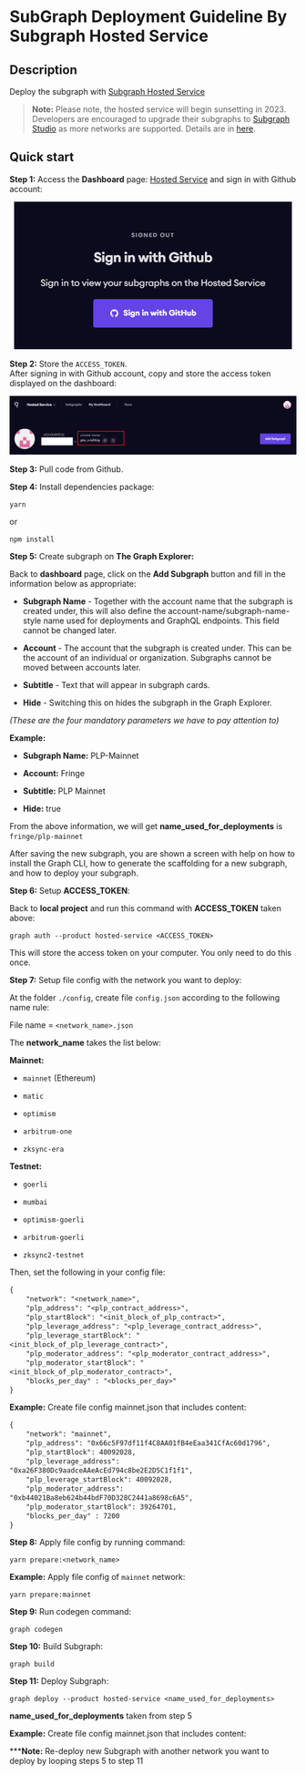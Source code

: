 # SubGraph Deployment Guideline By Subgraph Hosted Service

## Description
Deploy the subgraph with [Subgraph Hosted Service](https://thegraph.com/hosted-service/)

> **Note:**
> Please note, the hosted service will begin sunsetting in 2023. Developers are encouraged to upgrade their subgraphs to [Subgraph Studio](https://thegraph.com/studio/) as more networks are supported. Details are in [here](https://thegraph.com/blog/sunsetting-hosted-service/).

## Quick start

**Step 1:** Access the **Dashboard** page: [Hosted Service](https://thegraph.com/hosted-service/dashboard) and sign in with Github account:

<p align="center">
  <img alt="Subgraph Sign In" src="./img/sub-sign-in.png">
</p>


**Step 2:** Store the `ACCESS_TOKEN`.  
After signing in with Github account, copy and store the access token displayed on the dashboard:

<p align="center">
  <img alt="Subgraph Access Token" src="./img/sub-access-token.png">
</p>


**Step 3:** Pull code from Github.


**Step 4:** Install dependencies package:  
```
yarn
```
or 
```
npm install
```


**Step 5:** Create subgraph on **The Graph Explorer:**  

Back to **dashboard** page, click on the **Add Subgraph** button and fill in the information below as appropriate:

* **Subgraph Name** - Together with the account name that the subgraph is created under, this will also define the account-name/subgraph-name-style name used for deployments and GraphQL endpoints. This field cannot be changed later.

* **Account** - The account that the subgraph is created under. This can be the account of an individual or organization. Subgraphs cannot be moved between accounts later.

* **Subtitle** - Text that will appear in subgraph cards.

* **Hide** - Switching this on hides the subgraph in the Graph Explorer.

*(These are the four mandatory parameters we have to pay attention to)*

**Example:**

* **Subgraph Name:** PLP-Mainnet

* **Account:** Fringe

* **Subtitle:** PLP Mainnet

* **Hide:** true

From the above information, we will get **name_used_for_deployments** is `fringe/plp-mainnet`

After saving the new subgraph, you are shown a screen with help on how to install the Graph CLI, how to generate the scaffolding for a new subgraph, and how to deploy your subgraph.


**Step 6:** Setup **ACCESS_TOKEN**:

Back to **local project** and run this command with **ACCESS_TOKEN** taken above:
```
graph auth --product hosted-service <ACCESS_TOKEN>
```
This will store the access token on your computer. You only need to do this once.


**Step 7:** Setup file config with the network you want to deploy:

At the folder `./config`, create file `config.json` according to the following name rule:

File name = `<network_name>.json`

The **network_name** takes the list below:

**Mainnet:**

* `mainnet` (Ethereum)

* `matic`

* `optimism`

* `arbitrum-one`

* `zksync-era`

**Testnet:**

* `goerli`

* `mumbai`

* `optimism-goerli`

* `arbitrum-goerli`

* `zksync2-testnet`

Then, set the following in your config file:

```
{
    "network": "<network_name>",
    "plp_address": "<plp_contract_address>",
    "plp_startBlock": "<init_block_of_plp_contract>",
    "plp_leverage_address": "<plp_leverage_contract_address>",
    "plp_leverage_startBlock": "<init_block_of_plp_leverage_contract>",
    "plp_moderator_address": "<plp_moderator_contract_address>",
    "plp_moderator_startBlock": "<init_block_of_plp_moderator_contract>",
    "blocks_per_day" : "<blocks_per_day>"
}
```

**Example:** Create file config mainnet.json that includes content:

```
{
    "network": "mainnet",
    "plp_address": "0x66c5F97df11f4C8AA01fB4eEaa341CfAc60d1796",
    "plp_startBlock": 40092028,
    "plp_leverage_address": "0xa26F380Dc9aadceAAeAcEd794c8be2E2D5C1f1f1",
    "plp_leverage_startBlock": 40092028,
    "plp_moderator_address": "0xb44021Ba8eb624b44bdF70D328C2441a8698c6A5",
    "plp_moderator_startBlock": 39264701,
    "blocks_per_day" : 7200
}
```


**Step 8:** Apply file config by running command:
```
yarn prepare:<network_name>
```

**Example:** Apply file config of `mainnet` network:
```
yarn prepare:mainnet
```

**Step 9:** Run codegen command:
```
graph codegen
```


**Step 10:** Build Subgraph:
```
graph build
```


**Step 11:** Deploy Subgraph:
```
graph deploy --product hosted-service <name_used_for_deployments>
```

**name_used_for_deployments** taken from step 5

**Example:** Create file config mainnet.json that includes content:

*****Note:** Re-deploy new Subgraph with another network you want to deploy by looping steps 5 to step 11